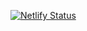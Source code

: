[![Netlify Status](https://api.netlify.com/api/v1/badges/132c2637-cf9f-45ee-a691-d0ae962077a7/deploy-status)](https://app.netlify.com/sites/se20/deploys)  

